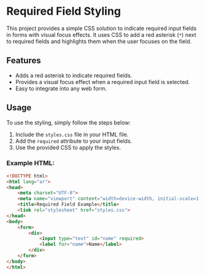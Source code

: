 # Required Field Styling

This project provides a simple CSS solution to indicate required input fields in forms with visual focus effects. It uses CSS to add a red asterisk (`*`) next to required fields and highlights them when the user focuses on the field.

## Features
- Adds a red asterisk to indicate required fields.
- Provides a visual focus effect when a required input field is selected.
- Easy to integrate into any web form.

## Usage

To use the styling, simply follow the steps below:

1. Include the `styles.css` file in your HTML file.
2. Add the `required` attribute to your input fields.
3. Use the provided CSS to apply the styles.

### Example HTML:

```html
<!DOCTYPE html>
<html lang="ar">
<head>
    <meta charset="UTF-8">
    <meta name="viewport" content="width=device-width, initial-scale=1.0">
    <title>Required Field Example</title>
    <link rel="stylesheet" href="styles.css">
</head>
<body>
    <form>
        <div>
            <input type="text" id="name" required>
            <label for="name">Name</label>
        </div>
    </form>
</body>
</html>

